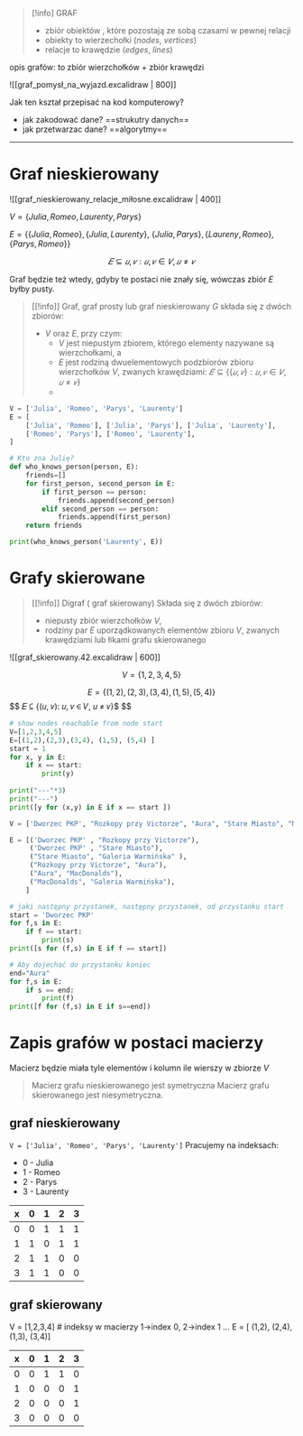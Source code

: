 
>[!info] GRAF
>- zbiór obiektów , które pozostają ze sobą czasami w pewnej relacji
>- obiekty to wierzechołki (*nodes*, *vertices*)
>- relacje to krawędzie (*edges*, *lines*)

opis grafów: to zbiór wierzchołków + zbiór krawędzi

![[graf_pomysł_na_wyjazd.excalidraw | 800]]

Jak ten kształ przepisać na kod komputerowy?
- jak zakodować dane? ==strukutry danych==
- jak przetwarzac dane? ==algorytmy==

---
# Graf nieskierowany
![[graf_nieskierowany_relacje_miłosne.excalidraw | 400]]

$V=\{Julia, Romeo, Laurenty, Parys\}$

$E= \{ \{Julia, Romeo \}, \{Julia, Laurenty\},$
$\{Julia, Parys \}, \{Laureny, Romeo \}, \{Parys, Romeo \} \}$

$$
𝐸 ⊆ {{𝑢, 𝑣}: 𝑢, 𝑣 ∈ 𝑉, 𝑢 ≠ 𝑣}
$$


Graf będzie też wtedy, gdyby te postaci nie znały się, wówczas zbiór $E$ byłby pusty.

>[[!info]] Graf, graf prosty lub graf nieskierowany $G$
> składa się z dwóch zbiorów: 
> - $V$ oraz $E$, przy czym: 
> 	- *V* jest niepustym zbiorem, którego elementy nazywane są wierzchołkami, a 
> 	- *E* jest rodziną dwuelementowych podzbiorów zbioru wierzchołków *V*, zwanych krawędziami: $𝐸 ⊆ \{\{𝑢, 𝑣\}: 𝑢, 𝑣 ∈ 𝑉, 𝑢 ≠ 𝑣\}$
> 	- 

```python
V = ['Julia', 'Romeo', 'Parys', 'Laurenty']
E = [
    ['Julia', 'Romeo'], ['Julia', 'Parys'], ['Julia', 'Laurenty'],
    ['Romeo', 'Parys'], ['Romeo', 'Laurenty'],
]

# Kto zna Julię?
def who_knows_person(person, E):
    friends=[]
    for first_person, second_person in E:
        if first_person == person:
            friends.append(second_person)
        elif second_person == person:
            friends.append(first_person)
    return friends

print(who_knows_person('Laurenty', E))
```



# Grafy skierowane

>[[!info]] Digraf ( graf skierowany)
>Składa się z dwóch zbiorów:
>- niepusty zbiór wierzchołków $V$,
>- rodziny par $E$ uporządkowanych elementów zbioru $V$, zwanych krawędziami lub łikami grafu skierowanego


![[graf_skierowany.42.excalidraw | 600]]


$$
V=\{1,2,3,4,5\}
$$


$$
E=\{(1,2),(2,3),(3,4), (1,5), (5,4) \}
$$
$$
𝐸 ⊆ \{(𝑢, 𝑣): 𝑢, 𝑣 ∈ 𝑉, 𝑢 ≠ 𝑣\}$
$$


```python
# show nodes reachable from node start
V=[1,2,3,4,5]
E=[(1,2),(2,3),(3,4), (1,5), (5,4) ]
start = 1
for x, y in E:
    if x == start:
        print(y)
        
print("---"*3)
print("---")
print([y for (x,y) in E if x == start ])
```


```python
V = ['Dworzec PKP', "Rozkopy przy Victorze", "Aura", "Stare Miasto", "MacDonalds", "Galeria Warmińska"]

E = [('Dworzec PKP' , "Rozkopy przy Victorze"),
     ('Dworzec PKP' , "Stare Miasto"),
     ("Stare Miasto", "Galeria Warmińska" ),
     ("Rozkopy przy Victorze", "Aura"),
     ("Aura", "MacDonalds"),
     ("MacDonalds", "Galeria Warmińska"),
    ]

# jaki następny przystanek, następny przystanek, od przystanku start
start = 'Dworzec PKP'
for f,s in E:
    if f == start:
        print(s)
print([s for (f,s) in E if f == start])

# Aby dojechać do przystanku koniec
end="Aura"
for f,s in E:
    if s == end:
        print(f)
print([f for (f,s) in E if s==end])
```


# Zapis grafów w postaci macierzy

Macierz będzie miała tyle elementów i kolumn ile wierszy w zbiorze $V$

> Macierz grafu nieskierowanego jest symetryczna
> Macierz grafu skierowanego jest niesymetryczna.


## graf nieskierowany
`V = ['Julia', 'Romeo', 'Parys', 'Laurenty']`
Pracujemy na indeksach:
- 0 - Julia
- 1 - Romeo
- 2 - Parys
- 3 - Laurenty

x  | 0   | 1   | 2    | 3
-- | --  | --  | --   | --
0  |  0  |  1  |  1   | 1
1  |  1  | 0   |  1   | 1
2  |  1  | 1   |  0   | 0
3  |  1  | 1   |  0   | 0






## graf skierowany

V = [1,2,3,4] # indeksy w macierzy 1->index 0, 2->index 1 ...
E = [ (1,2), (2,4), (1,3), (3,4)]


x  | 0   | 1   | 2    | 3
-- | --  | --  | --   | --
0  |  0  |  1  |  1   | 0
1  |  0  | 0   |  0   | 1
2  |  0  | 0   |  0   | 1
3  |  0  | 0   |  0   | 0




